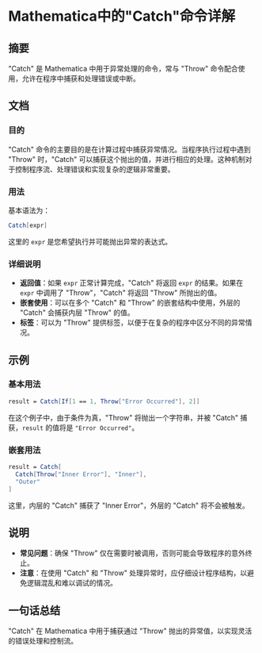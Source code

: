 <!--
Meta Description: # Mathematica中的"Catch"命令详解 ## 摘要 "Catch" 是 Mathematica 中用于异常处理的命令，常与 "Throw" 命令配合使用，允许在程序中捕获和处理错误或中断。 ## 文档 ### 目的 "Catch" 命令的主要目的是在计算过程中捕获异常情况。当程序执行过...
Meta Keywords: catch, throw, mathematica, expr, error
-->

# Mathematica中的"Catch"命令详解

## 摘要
"Catch" 是 Mathematica 中用于异常处理的命令，常与 "Throw" 命令配合使用，允许在程序中捕获和处理错误或中断。

## 文档
### 目的
"Catch" 命令的主要目的是在计算过程中捕获异常情况。当程序执行过程中遇到 "Throw" 时，"Catch" 可以捕获这个抛出的值，并进行相应的处理。这种机制对于控制程序流、处理错误和实现复杂的逻辑非常重要。

### 用法
基本语法为：
```mathematica
Catch[expr]
```
这里的 `expr` 是您希望执行并可能抛出异常的表达式。

### 详细说明
- **返回值**：如果 `expr` 正常计算完成，"Catch" 将返回 `expr` 的结果。如果在 `expr` 中调用了 "Throw"，"Catch" 将返回 "Throw" 所抛出的值。
- **嵌套使用**：可以在多个 "Catch" 和 "Throw" 的嵌套结构中使用，外层的 "Catch" 会捕获内层 "Throw" 的值。
- **标签**：可以为 "Throw" 提供标签，以便于在复杂的程序中区分不同的异常情况。

## 示例
### 基本用法
```mathematica
result = Catch[If[1 == 1, Throw["Error Occurred"], 2]]
```
在这个例子中，由于条件为真，"Throw" 将抛出一个字符串，并被 "Catch" 捕获，`result` 的值将是 `"Error Occurred"`。

### 嵌套用法
```mathematica
result = Catch[
  Catch[Throw["Inner Error"], "Inner"],
  "Outer"
]
```
这里，内层的 "Catch" 捕获了 "Inner Error"，外层的 "Catch" 将不会被触发。

## 说明
- **常见问题**：确保 "Throw" 仅在需要时被调用，否则可能会导致程序的意外终止。
- **注意**：在使用 "Catch" 和 "Throw" 处理异常时，应仔细设计程序结构，以避免逻辑混乱和难以调试的情况。

## 一句话总结
"Catch" 在 Mathematica 中用于捕获通过 "Throw" 抛出的异常值，以实现灵活的错误处理和控制流。